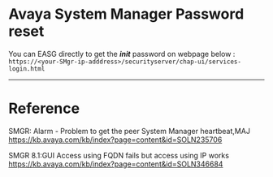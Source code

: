 # Avaya System Manager Password reset



You can EASG directly to get the ***init*** password on webpage below :
`https://<your-SMgr-ip-adddress>/securityserver/chap-ui/services-login.html`





*************************************************************

# Reference 

SMGR: Alarm - Problem to get the peer System Manager heartbeat,MAJ
https://kb.avaya.com/kb/index?page=content&id=SOLN235706




SMGR 8.1:GUI Access using FQDN fails but access using IP works
https://kb.avaya.com/kb/index?page=content&id=SOLN346684
